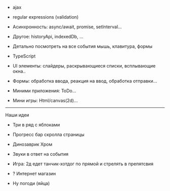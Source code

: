 - ajax
- regular expressions (validation)
- Асинхронность: async/await, promise, setInterval...
- Другое: historyApi, indexedDb, ...

- Детально посмотреть на все события мышь, клавитура, формы 

- TypeScript

- UI элементы: слайдеры, раскрывающиеся списки, всплывающие окна.. 
- Формы: обработка ввода, реакция на ввод, обработка отправки... 
- Миними приложения: ToDo...
- Мини игры: Html/canvas(2d)...


---------
Наши идеи
- Три в ряд с яблоками
- Прогресс бар скролла страницы
- Динозаврик Хром
- Звуки в ответ на события
- Игра: 2д едет танчик-хотдог по прямой и стрелять в препятсвия 

- ? Интернет магазин

- Ну погоди (яйца)